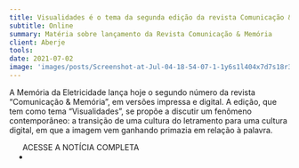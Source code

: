 ```yaml
---
title: Visualidades é o tema da segunda edição da revista Comunicação & Memória
subtitle: Online
summary: Matéria sobre lançamento da Revista Comunicação & Memória
client: Aberje
tools: 
date: 2021-07-02
image: 'images/posts/Screenshot-at-Jul-04-18-54-07-1-1y6s1l404x7d7s18r3ldr3a1uux19zpwry7vez3lscpw.png'
---
```


A Memória da Eletricidade lança hoje o segundo número da revista “Comunicação & Memória”, em versões impressa e digital. A edição, que tem como tema “Visualidades”, se propõe a discutir um fenômeno contemporâneo: a transição de uma cultura do letramento para uma cultura digital, em que a imagem vem ganhando primazia em relação à palavra. 

<div class="post__share"><ul class="share__list list-reset">ACESSE A NOTÍCIA COMPLETA<li class="share__item" style="margin-left: 10px"><a class="share__link share__facebook" style="background: #fa5657" href="https://www.aberje.com.br/visualidades-e-o-tema-da-segunda-edicao-da-revista-comunicacao-memoria/" title="Link" rel="nofollow"><i class="fa-solid fa-link"></i></a></li></ul></div>
<!-- <div class="gallery-box"><div class="gallery"><img src="/clipping/images/example-1.jpg" loading="lazy" alt="Project"><img src="/clipping/images/example-2.jpg" loading="lazy" alt="Project"></div><em>Gallery / <a href="https://www.freepik.com/" target="_blank">Freepic</a></em></div> -->